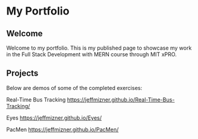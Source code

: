 # My Portfolio

## Welcome
Welcome to my portfolio. This is my published page to showcase my work in the Full Stack Development with MERN course through MIT xPRO.

## Projects
Below are demos of some of the completed exercises:

Real-Time Bus Tracking
https://jeffmizner.github.io/Real-Time-Bus-Tracking/

Eyes
https://jeffmizner.github.io/Eyes/

PacMen
https://jeffmizner.github.io/PacMen/
